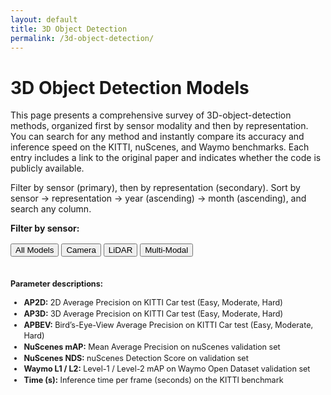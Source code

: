 ```yaml
---
layout: default
title: 3D Object Detection
permalink: /3d-object-detection/
---
```



# 3D Object Detection Models

<p>This page presents a comprehensive survey of 3D-object-detection methods, organized first by sensor modality and then by representation. You can search for any method and instantly compare its accuracy and inference speed on the KITTI, nuScenes, and Waymo benchmarks. Each entry includes a link to the original paper and indicates whether the code is publicly available. </p>

<p>Filter by sensor (primary), then by representation (secondary). Sort by sensor → representation → year (ascending) → month (ascending), and search any column.</p>

<!-- Primary sensor filters -->
<strong>Filter by sensor:</strong>
<div id="sensor-filters" style="margin:1rem 0;">
  <button data-sensor="All">All Models</button>
  <button data-sensor="Camera">Camera</button>
  <button data-sensor="LiDAR">LiDAR</button>
  <button data-sensor="Multi-Modal">Multi-Modal</button>
</div>

<!-- Secondary representation filters (hidden until a sensor is selected) -->
<div id="rep-filters" style="margin-bottom:1rem;">
  <div class="rep-group" data-sensor="Camera" style="display:none;">
    <button data-rep="Monocular">Monocular</button>
    <button data-rep="Stereo">Stereo</button>
    <button data-rep="Multiview">Multiview</button>
  </div>
  <div class="rep-group" data-sensor="LiDAR" style="display:none;">
    <button data-rep="Projection">Projection</button>
    <button data-rep="Point">Point</button>
    <button data-rep="Voxel">Voxel</button>
    <button data-rep="Point-Voxel">Point-Voxel</button>
  </div>
  <div class="rep-group" data-sensor="Multi-Modal" style="display:none;">
    <button data-rep="Early-Fusion">Early-Fusion</button>
    <button data-rep="Mid-Fusion">Mid-Fusion</button>
    <button data-rep="Intermediate">Intermediate</button>
    <button data-rep="Late-Fusion">Late-Fusion</button>
  </div>
</div>

<table id="models-table" class="display" style="width:100%">
  <thead>
    <tr id="models-header-row"></tr>
  </thead>
</table>

<!-- Parameter descriptions -->
<div class="table-description" style="margin-top:1.5em; font-size:0.9em; line-height:1.4;">
  <strong>Parameter descriptions:</strong>
  <ul>
    <li><strong>AP2D:</strong> 2D Average Precision on KITTI Car test (Easy, Moderate, Hard)</li>
    <li><strong>AP3D:</strong> 3D Average Precision on KITTI Car test (Easy, Moderate, Hard)</li>
    <li><strong>APBEV:</strong> Bird’s-Eye-View Average Precision on KITTI Car test (Easy, Moderate, Hard)</li>
    <li><strong>NuScenes mAP:</strong> Mean Average Precision on nuScenes validation set</li>
    <li><strong>NuScenes NDS:</strong> nuScenes Detection Score on validation set</li>
    <li><strong>Waymo L1 / L2:</strong> Level-1 / Level-2 mAP on Waymo Open Dataset validation set</li>
    <li><strong>Time (s):</strong> Inference time per frame (seconds) on the KITTI benchmark</li>
  </ul>
</div>


<script>
$(document).ready(function(){
  const csvUrl = "{{ '/assets/data/models.csv' | relative_url }}";

  fetch(csvUrl)
    .then(r => r.text())
    .then(text => {
      const lines = text.split(/\r?\n/);
      if (lines.length < 3) throw "Too few lines in CSV";

      // combine first two header rows
      const row1 = lines[0].split(',');
      const row2 = lines[1].split(',');
      const header = row1.map((h,i) => {
        const group = h.trim();
        const sub   = (row2[i]||'').trim();
        return sub ? `${group} ${sub}` : group;
      });
      const dataCsv = [ header.join(','), ...lines.slice(2) ].join('\n');

      Papa.parse(dataCsv, {
        header: true,
        dynamicTyping: true,
        skipEmptyLines: true,
        complete: function(results) {
          const data = results.data.filter(r =>
            r.Method && r.Method.toString().trim() !== 'Method'
          );
          const fields = results.meta.fields;

          // build the table header
          const $hdr = $('#models-header-row');
          fields.forEach(f => $hdr.append(`<th>${f.trim()}</th>`));

          // locate important column indexes
          const sensorIdx = fields.indexOf('Sensor');
          const repIdx    = fields.indexOf('Representation');
          const yearIdx   = fields.indexOf('Year');
          const monthIdx  = fields.indexOf('Month');
          const codeIdx   = fields.indexOf('Code');
          const paperIdx  = fields.indexOf('Paper');

          // custom sort order for Representation
          const repOrder = {
            'Monocular':1,'Stereo':2,'Multiview':3,
            'Projection':1,'Point':2,'Voxel':3,'Point-Voxel':4,
            'Early-Fusion':1,'Mid-Fusion':2,'Intermediate':3,'Late-Fusion':4
          };

          // define columns
          const columns = fields.map((f, idx) => {
            // Code → ✓ / ✗
            if (idx === codeIdx) {
              return {
                data: f,
                className: 'dt-center',
                render: function(data, type) {
                  if (type === 'display') {
                    const val = (''+data).trim().toLowerCase();
                    return val === 'true' ? '✓' : '✗';
                  }
                  return data;
                }
              };
            }
            // Paper → “Link”
            if (idx === paperIdx) {
              return {
                data: f,
                render: function(data, type) {
                  if (type === 'display' && data) {
                    return `<a href="${data.trim()}" target="_blank">Link</a>`;
                  }
                  return '';
                }
              };
            }
            // all others default
            return { data: f };
          });

          // initialize DataTable
          const table = $('#models-table').DataTable({
            data,
            columns,
            order: [
              [ sensorIdx, 'asc' ],
              [ repIdx,    'asc' ],
              [ yearIdx,   'asc' ],
              [ monthIdx,  'asc' ]
            ],
            columnDefs: [
              // sort Representation by repOrder
              {
                targets: repIdx,
                render: (data, type) =>
                  type === 'sort' ? (repOrder[data] || 99) : data
              },
              // sort Month chronologically
              {
                targets: monthIdx,
                render: (data, type) => {
                  if (type === 'sort' || type === 'type') {
                    const map = {
                      Jan:1,Feb:2,Mar:3,Apr:4,May:5,Jun:6,
                      Jul:7,Aug:8,Sep:9,Oct:10,Nov:11,Dec:12
                    };
                    return map[data] || 99;
                  }
                  return data;
                }
              }
            ]
          });

          // reset filters
          function resetAll() {
            $('#sensor-filters button, #rep-filters button')
              .removeClass('active');
            $('.rep-group').hide();
            table.search('').columns().search('').draw();
          }

          // primary sensor filters
          $('#sensor-filters button').click(function(){
            resetAll();
            const sensor = $(this).data('sensor');
            $(this).addClass('active');
            if (sensor !== 'All') {
              table.column(sensorIdx)
                   .search('^'+sensor+'$', true, false)
                   .draw();
              $(`.rep-group[data-sensor="${sensor}"]`).show();
            }
          });

          // secondary representation filters
          $('#rep-filters button').click(function(){
            $('#rep-filters button').removeClass('active');
            $(this).addClass('active');
            const rep = $(this).data('rep');
            table.column(repIdx)
                 .search('^'+rep+'$', true, false)
                 .draw();
          });
        }
      });
    });
});
</script>
